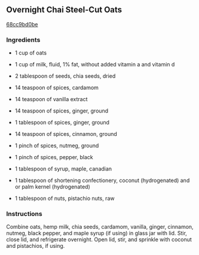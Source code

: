## Overnight Chai Steel-Cut Oats

[68cc9bd0be](http://www.food.com/recipe/overnight-chai-steel-cut-oats-489131)

### Ingredients

 - 1 cup of oats

 - 1 cup of milk, fluid, 1% fat, without added vitamin a and vitamin d

 - 2 tablespoon of seeds, chia seeds, dried

 - 14 teaspoon of spices, cardamom

 - 14 teaspoon of vanilla extract

 - 14 teaspoon of spices, ginger, ground

 - 1 tablespoon of spices, ginger, ground

 - 14 teaspoon of spices, cinnamon, ground

 - 1 pinch of spices, nutmeg, ground

 - 1 pinch of spices, pepper, black

 - 1 tablespoon of syrup, maple, canadian

 - 1 tablespoon of shortening confectionery, coconut (hydrogenated) and or palm kernel (hydrogenated)

 - 1 tablespoon of nuts, pistachio nuts, raw

### Instructions

Combine oats, hemp milk, chia seeds, cardamom, vanilla, ginger, cinnamon, nutmeg, black pepper, and maple syrup (if using) in glass jar with lid. Stir, close lid, and refrigerate overnight. Open lid, stir, and sprinkle with coconut and pistachios, if using.